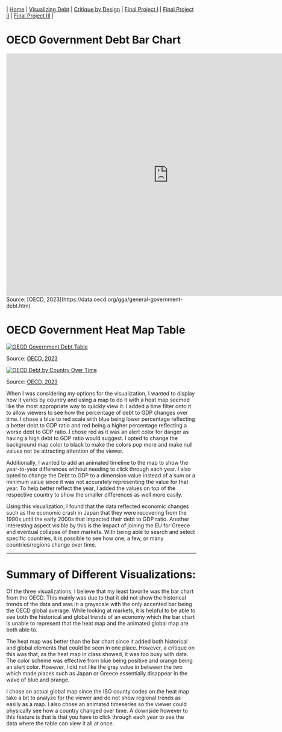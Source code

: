 | [Home](https://ncbartel.github.io/Portfolio/) | [Visualizing Debt](visualizing-government-debt) | [Critique by Design](critique-by-design) | [Final Project I](final-project-part-one) | [Final Project II](final-project-part-two) | [Final Project III](final-project-part-three) |
# OECD Government Debt Bar Chart 
<iframe src="https://data.oecd.org/chart/7kl9" width="860" height="645" style="border: 0" mozallowfullscreen="true" webkitallowfullscreen="true" allowfullscreen="true"><a href="https://data.oecd.org/chart/7kl9" target="_blank">OECD Chart: General government debt, Total, % of GDP, Annual, 2022</a></iframe>
Source: [OECD, 2023](https://data.oecd.org/gga/general-government-debt.htm)

# OECD Government Heat Map Table 
<div class='tableauPlaceholder' id='viz1706465583004' style='position: relative'>
<noscript><a href='#'><img alt='OECD Government Debt Table ' src='https:&#47;&#47;public.tableau.com&#47;
static&#47;images&#47;
OE&#47;OECDGovernmentDebt&#47;Sheet1&#47;1_rss.png' style='border: none' /></a></noscript>
<object class='tableauViz'  style='display:none;'>
<param name='host_url' value='https%3A%2F%2Fpublic.tableau.com%2F' /> 

<param name='embed_code_version' value='3' />

<param name='site_root' value='' />
<param name='name' value='OECDGovernmentDebt&#47;Sheet1' />

<param name='tabs' value='no' />
<param name='toolbar' value='yes' />

<param name='static_image' value='https:&#47;&#47;public.tableau.com&#47;static&#47;images&#47;OE&#47;OECDGovernmentDebt&#47;Sheet1&#47;1.png' /> 
<param name='animate_transition' value='yes' />
<param name='display_static_image' value='yes' />

<param name='display_spinner' value='yes' />

<param name='display_overlay' value='yes' />
<param name='display_count' value='yes' />

<param name='language' value='en-US' />
<param name='filter' value='publish=yes' />
</object></div>                
<script type='text/javascript'>
    var divElement = document.getElementById('viz1706465583004');                    
    var vizElement = divElement.getElementsByTagName('object')[0];
    vizElement.style.width='100%';vizElement.style.height=(divElement.offsetWidth*0.75)+'px';                    
    var scriptElement = document.createElement('script');                    
    scriptElement.src = 'https://public.tableau.com/javascripts/api/viz_v1.js';                    
    vizElement.parentNode.insertBefore(scriptElement, vizElement);                
</script>

Source: [OECD, 2023](https://data.oecd.org/gga/general-government-debt.htm)

<div class='tableauPlaceholder' id='viz1706476263186' style='position: relative'><noscript><a href='#'><img alt='OECD Debt by Country Over Time ' src='https:&#47;&#47;public.tableau.com&#47;static&#47;images&#47;OE&#47;OECDGovernmentDebt&#47;Sheet2&#47;1_rss.png' style='border: none' /></a></noscript><object class='tableauViz'  style='display:none;'>
<param name='host_url' value='https%3A%2F%2Fpublic.tableau.com%2F' /> 
<param name='embed_code_version' value='3' /> 
<param name='path' value='views&#47;OECDGovernmentDebt&#47;Sheet2?:language=en-US&amp;:embed=true&amp;publish=yes' /> 
<param name='toolbar' value='yes' />
<param name='static_image' value='https:&#47;&#47;public.tableau.com&#47;static&#47;images&#47;OE&#47;OECDGovernmentDebt&#47;Sheet2&#47;1.png' /> 
<param name='animate_transition' value='yes' />
<param name='display_static_image' value='yes' />
<param name='display_spinner' value='yes' />
<param name='display_overlay' value='yes' />
<param name='display_count' value='yes' />
<param name='language' value='en-US' />
<param name='filter' value='publish=yes' /></object></div>                
<script type='text/javascript'>
var divElement = document.getElementById('viz1706476263186');
var vizElement = divElement.getElementsByTagName('object')[0];                    
vizElement.style.width='100%';vizElement.style.height=(divElement.offsetWidth*0.75)+'px';
var scriptElement = document.createElement('script');                    
scriptElement.src = 'https://public.tableau.com/javascripts/api/viz_v1.js';                    
vizElement.parentNode.insertBefore(scriptElement, vizElement);                
</script>

Source: [OECD, 2023](https://data.oecd.org/gga/general-government-debt.htm)

When I was considering my options for the visualization, I wanted to display how it varies by country and using a map to do it with a heat map seemed like the most appropriate way to quickly view it. I added a time filter onto it to allow viewers to see how the percentage of debt to GDP changes over time. I chose a blue to red scale with blue being lower percentage reflecting a better debt to GDP ratio and red being a higher percentage reflecting a worse debt to GDP ratio. I chose red as it was an alert color for danger as having a high debt to GDP ratio would suggest. I opted to change the background map color to black to make the colors pop more and make null values not be attracting attention of the viewer. 

Additionally, I wanted to add an animated timeline to the map to show the year-to-year differences without needing to click through each year. I also opted to change the Debt to GDP to a dimension value instead of a sum or a minimum value since it was not accurately representing the value for that year. To help better reflect the year, I added the values on top of the respective country to show the smaller differences as well more easily.

Using this visualization, I found that the data reflected economic changes such as the economic crash in Japan that they were recovering from the 1990s until the early 2000s that impacted their debt to GDP ratio. Another interesting aspect visible by this is the impact of joining the EU for Greece and eventual collapse of their markets. With being able to search and select specific countries, it is possible to see how one, a few, or many countries/regions change over time.

---

# Summary of Different Visualizations:

Of the three visualizations, I believe that my least favorite was the bar chart from the OECD. This mainly was due to that it did not show the historical trends of the data and was in a grayscale with the only accented bar being the OECD global average. While looking at markets, it is helpful to be able to see both the historical and global trends of an economy which the bar chart is unable to represent that the heat map and the animated global map are both able to. 

The heat map was better than the bar chart since it added both historical and global elements that could be seen in one place. However, a critique on this was that, as the heat map in class showed, it was too busy with data. The color scheme was effective from blue being positive and orange being an alert color. However, I did not like the gray value in between the two which made places such as Japan or Greece essentially disappear in the wave of blue and orange. 

I chose an actual global map since the ISO county codes on the heat map take a bit to analyze for the viewer and do not show regional trends as easily as a map. I also chose an animated timeseries so the viewer could physically see how a country changed over time. A downside however to this feature is that is that you have to click through each year to see the data where the table can view it all at once. 